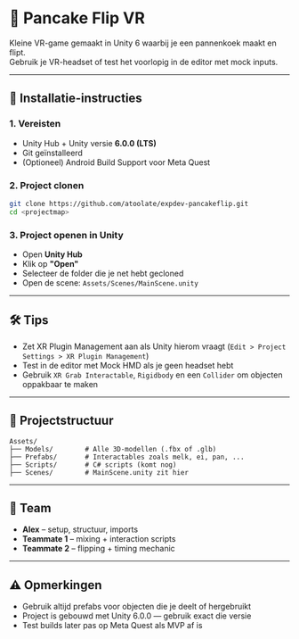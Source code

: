 # 🥞 Pancake Flip VR

Kleine VR-game gemaakt in Unity 6 waarbij je een pannenkoek maakt en flipt.  
Gebruik je VR-headset of test het voorlopig in de editor met mock inputs.

---

## 🚀 Installatie-instructies

### 1. Vereisten
- Unity Hub + Unity versie **6.0.0 (LTS)**
- Git geïnstalleerd
- (Optioneel) Android Build Support voor Meta Quest

### 2. Project clonen

```bash
git clone https://github.com/atoolate/expdev-pancakeflip.git
cd <projectmap>
```

### 3. Project openen in Unity
- Open **Unity Hub**
- Klik op **"Open"**
- Selecteer de folder die je net hebt gecloned
- Open de scene: `Assets/Scenes/MainScene.unity`

---

## 🛠 Tips

- Zet XR Plugin Management aan als Unity hierom vraagt (`Edit > Project Settings > XR Plugin Management`)
- Test in de editor met Mock HMD als je geen headset hebt
- Gebruik `XR Grab Interactable`, `Rigidbody` en een `Collider` om objecten oppakbaar te maken

---

## 📁 Projectstructuur

```
Assets/
├── Models/        # Alle 3D-modellen (.fbx of .glb)
├── Prefabs/       # Interactables zoals melk, ei, pan, ...
├── Scripts/       # C# scripts (komt nog)
├── Scenes/        # MainScene.unity zit hier
```

---

## 👥 Team

- **Alex** – setup, structuur, imports
- **Teammate 1** – mixing + interaction scripts
- **Teammate 2** – flipping + timing mechanic

---

## ⚠️ Opmerkingen

- Gebruik altijd prefabs voor objecten die je deelt of hergebruikt
- Project is gebouwd met Unity 6.0.0 — gebruik exact die versie
- Test builds later pas op Meta Quest als MVP af is
